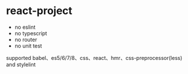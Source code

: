 # react-project

+ no eslint
+ no typescript
+ no router
+ no unit test

supported babel、es5/6/7/8、css、react、hmr、css-preprocessor(less) and stylelint
